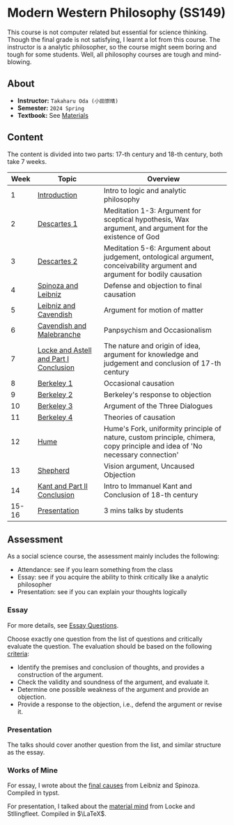 # Modern Western Philosophy (SS149)

This course is not computer related but essential for science thinking. Though the final grade is not satisfying, I learnt a lot from this course. The instructor is a analytic philosopher, so the course might seem boring and tough for some students. Well, all philosophy courses are tough and mind-blowing.

## About

- **Instructor:** `Takaharu Oda (小田崇晴)`
- **Semester:** `2024 Spring`
- **Textbook:** See [Materials](./Material/)

## Content

The content is divided into two parts: 17-th century and 18-th century, both take 7 weeks.

| Week | Topic | Overview |
| --- | --- | --- |
| 1 | [Introduction](./Material/Week1/) | Intro to logic and analytic philosophy |
| 2 | [Descartes 1](./Material/Week2/) | Meditation 1-3: Argument for sceptical hypothesis, Wax argument, and argument for the existence of God |
| 3 | [Descartes 2](./Material/Week3/) | Meditation 5-6: Argument about judgement, ontological argument, conceivability argument and argument for bodily causation |
| 4 | [Spinoza and Leibniz](./Material/Week4/) | Defense and objection to final causation |
| 5 | [Leibniz and Cavendish](./Material/Week5/) | Argument for motion of matter |
| 6 | [Cavendish and Malebranche](./Material/Week6/) | Panpsychism and Occasionalism |
| 7 | [Locke and Astell and Part I Conclusion](./Material/Week7/) | The nature and origin of idea, argument for knowledge and judgement and conclusion of 17-th century |
| 8 | [Berkeley 1](./Material/Week8/) | Occasional causation |
| 9 | [Berkeley 2](./Material/Week9/) | Berkeley's response to objection |
| 10 | [Berkeley 3](./Material/Week10/) | Argument of the Three Dialogues |
| 11 | [Berkeley 4](./Material/Week11/) | Theories of causation |
| 12 | [Hume](./Material/Week12/) | Hume's Fork, uniformity principle of nature, custom principle, chimera, copy principle and idea of 'No necessary connection' |
| 13 | [Shepherd](./Material/Week13/) | Vision argument, Uncaused Objection |
| 14 | [Kant and Part II Conclusion](./Material/Week14/) | Intro to Immanuel Kant and Conclusion of 18-th century |
| 15-16 | [Presentation](./Essay/presentation.pdf) | 3 mins talks by students |

## Assessment

As a social science course, the assessment mainly includes the following:
- Attendance: see if you learn something from the class
- Essay: see if you acquire the ability to think critically like a analytic philosopher
- Presentation: see if you can explain your thoughts logically

### Essay

For more details, see [Essay Questions](./Essay/EssayPresQuestionsEMWP.pdf).

Choose exactly one question from the list of questions and critically evaluate the question. The evaluation should be based on the following [criteria](./Essay/ArgumentAdvice2024.pdf):
- Identify the premises and conclusion of thoughts, and provides a construction of the argument.
- Check the validity and soundness of the argument, and evaluate it.
- Determine one possible weakness of the argument and provide an objection.
- Provide a response to the objection, i.e., defend the argument or revise it.

### Presentation

The talks should cover another question from the list, and similar structure as the essay.

### Works of Mine

For essay, I wrote about the [final causes](./Essay/final_essay_ss149_benchen_12212231.pdf) from Leibniz and Spinoza. Compiled in typst.

For presentation, I talked about the [material mind](./Essay/presentation.pdf) from Locke and Stllingfleet. Compiled in $\LaTeX$.

